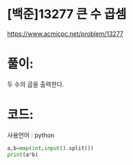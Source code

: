 # [백준]13277 큰 수 곱셈


https://www.acmicpc.net/problem/13277

# 풀이:

두 수의 곱을 출력한다.



# **코드:** 

사용언어 :  python

```python
a,b=map(int,input().split())
print(a*b)
```

